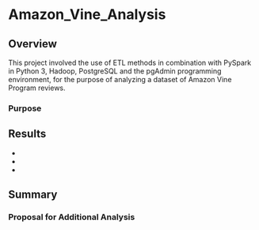 # Amazon_Vine_Analysis

## Overview
This project involved the use of ETL methods in combination with PySpark in Python 3, Hadoop, PostgreSQL and the pgAdmin programming environment, for the purpose of analyzing a dataset of Amazon Vine Program reviews.  

### Purpose


## Results 

  -
  -
  -


## Summary

### Proposal for Additional Analysis

